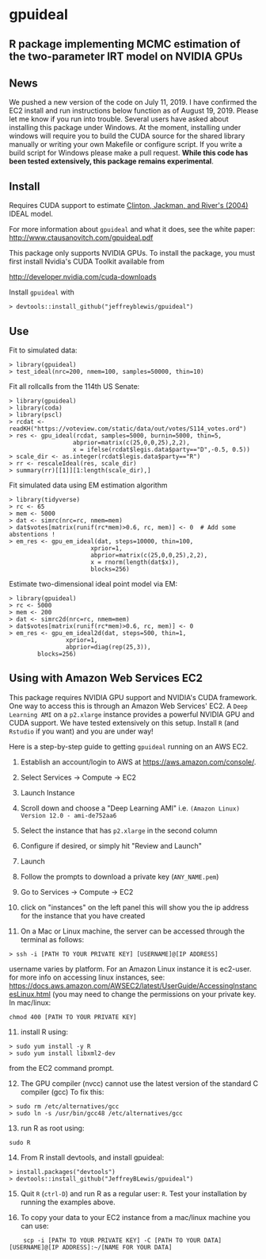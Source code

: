 # gpuideal
## R package implementing MCMC estimation of the two-parameter IRT model on NVIDIA GPUs

## News
We pushed a new version of the code on July 11, 2019. I have confirmed the EC2 install and run instructions below function as of August 19, 2019.  Please let me know if you run into trouble.  Several users have asked about installing this package under Windows.  At the moment, installing under windows will require you to build the CUDA source for the shared library manually or writing your own Makefile or configure script. If you write a build script for Windows please make a pull request.  **While this code has been tested extensively, this package remains experimental**.

## Install
Requires CUDA support to estimate [Clinton, Jackman, and River's (2004)](https://www.cs.princeton.edu/courses/archive/fall09/cos597A/papers/ClintonJackmanRivers2004.pdf) IDEAL model.  

For more information about `gpuideal` and what it does, see the white paper: http://www.ctausanovitch.com/gpuideal.pdf

This package only supports NVIDIA GPUs. To install the package, you must first install Nvidia's CUDA Toolkit available from

http://developer.nvidia.com/cuda-downloads

Install `gpuideal` with 

```{r}
> devtools::install_github("jeffreyblewis/gpuideal")
```

## Use

Fit to simulated data:

```{r}
> library(gpuideal)
> test_ideal(nrc=200, nmem=100, samples=50000, thin=10)
```

Fit all rollcalls from the 114th US Senate:

```{r}
> library(gpuideal)
> library(coda)
> library(pscl)
> rcdat <- readKH("https://voteview.com/static/data/out/votes/S114_votes.ord")
> res <- gpu_ideal(rcdat, samples=5000, burnin=5000, thin=5,
                  abprior=matrix(c(25,0,0,25),2,2),
                  x = ifelse(rcdat$legis.data$party=="D",-0.5, 0.5))
> scale_dir <- as.integer(rcdat$legis.data$party=="R") 
> rr <- rescaleIdeal(res, scale_dir)  
> summary(rr)[[1]][1:length(scale_dir),] 
```

Fit simulated data using EM estimation algorithm

```{r}
> library(tidyverse)
> rc <- 65
> mem <- 5000
> dat <- simrc(nrc=rc, nmem=mem)
> dat$votes[matrix(runif(rc*mem)>0.6, rc, mem)] <- 0  # Add some abstentions !
> em_res <- gpu_em_ideal(dat, steps=10000, thin=100,
                       xprior=1,
                       abprior=matrix(c(25,0,0,25),2,2),
                       x = rnorm(length(dat$x)),
                       blocks=256)
```

Estimate two-dimensional ideal point model via EM:

```{r}
> library(gpuideal)
> rc <- 5000
> mem <- 200
> dat <- simrc2d(nrc=rc, nmem=mem)
> dat$votes[matrix(runif(rc*mem)>0.6, rc, mem)] <- 0
> em_res <- gpu_em_ideal2d(dat, steps=500, thin=1,
                xprior=1,
                abprior=diag(rep(25,3)),
		blocks=256)
```

## Using with Amazon Web Services EC2

This package requires NVIDIA GPU support and NVIDIA's CUDA framework.  One way to access this is through an Amazon Web Services' EC2.   A `Deep Learning AMI` on a `p2.xlarge` instance provides a powerful NVIDIA GPU and CUDA support.  We have tested extensively on this setup.  Install `R` (and `Rstudio` if you want) and you are under way!

Here is a step-by-step guide to getting `gpuideal` running on an AWS EC2. 

1. Establish an account/login to AWS at https://aws.amazon.com/console/.

2. Select Services -> Compute -> EC2

3. Launch Instance

4. Scroll down and choose a "Deep Learning AMI"
   i.e. `(Amazon Linux) Version 12.0 - ami-de752aa6`

5. Select the instance that has `p2.xlarge` in the second column

6. Configure if desired, or simply hit "Review and Launch"

7. Launch

8. Follow the prompts to download a private key (`ANY_NAME.pem`)

9. Go to Services -> Compute -> EC2

10. click on "instances" on the left panel
    this will show you the ip address for the instance that you have created

11. On a Mac or Linux machine, the server can be accessed through the terminal as follows:

```
> ssh -i [PATH TO YOUR PRIVATE KEY] [USERNAME]@[IP ADDRESS]
```

   username varies by platform. For an Amazon Linux instance it is ec2-user.
    for more info on accessing linux instances, see: 
    https://docs.aws.amazon.com/AWSEC2/latest/UserGuide/AccessingInstancesLinux.html
    (you may need to change the permissions on your private key. In mac/linux:

```
chmod 400 [PATH TO YOUR PRIVATE KEY]
```
    
11. install R using:
```
> sudo yum install -y R
> sudo yum install libxml2-dev
```
from the EC2 command prompt.
    
12. The GPU compiler (nvcc) cannot use the latest version of the standard C compiler (gcc)
    To fix this:
```
> sudo rm /etc/alternatives/gcc
> sudo ln -s /usr/bin/gcc48 /etc/alternatives/gcc
```

13. run R as root using:
```
sudo R
```

14. From R install devtools, and install gpuideal:
```
> install.packages("devtools")
> devtools::install_github("JeffreyBLewis/gpuideal")
```

15. Quit `R` (`ctrl-D`) and run R as a regular user: `R`. Test your installation by running the examples above.
    
17. To copy your data to your EC2 instance from a mac/linux machine you can use:
```
    scp -i [PATH TO YOUR PRIVATE KEY] -C [PATH TO YOUR DATA] [USERNAME]@[IP ADDRESS]:~/[NAME FOR YOUR DATA]
```


